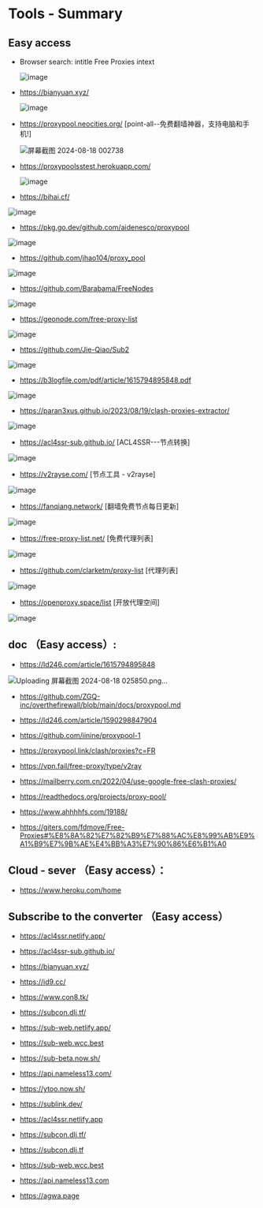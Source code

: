 # Tools  - Summary 
 ## Easy access
 
  * Browser search: intitle Free Proxies intext

     ![image](https://github.com/user-attachments/assets/3649d11e-67d5-4087-86f6-bb7906d5e757)
 
  * https://bianyuan.xyz/
  
    ![image](https://github.com/user-attachments/assets/a6da9274-6d06-40cc-8eec-59eb4ab0d24a)
    
  * https://proxypool.neocities.org/ [point-all--免费翻墙神器，支持电脑和手机!]

    ![屏幕截图 2024-08-18 002738](https://github.com/user-attachments/assets/a0e754b8-9e64-4c39-9382-26acfce7fee1)

  * https://proxypoolsstest.herokuapp.com/

    ![image](https://github.com/user-attachments/assets/c47d3d96-556f-4a4e-a14b-91be6b7d43ff)
 
  * https://bihai.cf/

   ![image](https://github.com/user-attachments/assets/4bef1b92-7832-4ea5-be71-b41ce488e911)

  * https://pkg.go.dev/github.com/aidenesco/proxypool

   ![image](https://github.com/user-attachments/assets/fcdf9d95-e43a-4bd3-b126-3798f5ce5cd5)

  * https://github.com/jhao104/proxy_pool
 
   ![image](https://github.com/user-attachments/assets/6d1508fe-b637-4471-8b75-3384618572e3)

  * https://github.com/Barabama/FreeNodes
  
   ![image](https://github.com/user-attachments/assets/c465f6a4-e0a6-4629-b201-d8e4a404ee93)

  * https://geonode.com/free-proxy-list
 
   ![image](https://github.com/user-attachments/assets/47a969c8-4d38-45e6-8eaa-15c9dfb4f58f)

  * https://github.com/Jie-Qiao/Sub2
 
   ![image](https://github.com/user-attachments/assets/ab20ffd1-f787-4544-bd03-f4cb5fc5bd39)

  * https://b3logfile.com/pdf/article/1615794895848.pdf
 
   ![image](https://github.com/user-attachments/assets/0627f3a4-a9bc-4ffd-aeac-c76037be807b)

  * https://paran3xus.github.io/2023/08/19/clash-proxies-extractor/
 
   ![image](https://github.com/user-attachments/assets/b52f370b-7dc1-4229-82f8-cd6353ed9bfd)

  * https://acl4ssr-sub.github.io/     [ACL4SSR---节点转换]
 
   ![image](https://github.com/user-attachments/assets/7e646ead-0f0c-4893-bbba-28d0ca3f2efe)

  * https://v2rayse.com/     [节点工具 - v2rayse]
 
   ![image](https://github.com/user-attachments/assets/2d531476-f6f8-404d-9efa-18dd069851eb)

  * https://fanqiang.network/  [翻墙免费节点每日更新]
 
   ![image](https://github.com/user-attachments/assets/90ad5bd3-4dbf-47c7-97a9-07c5bbd58a30)

  * https://free-proxy-list.net/     [免费代理列表]
 
   ![image](https://github.com/user-attachments/assets/68a78acc-b131-4ec3-b465-2951f68342eb)

  * https://github.com/clarketm/proxy-list    [代理列表]
 
   ![image](https://github.com/user-attachments/assets/330641ee-9937-48a2-ae98-579d819ebe88)

  * https://openproxy.space/list    [开放代理空间]

   ![image](https://github.com/user-attachments/assets/8c399f82-e682-4c76-887b-80cf7abc5bc5)

 
## doc （Easy access）:
 
 * https://ld246.com/article/1615794895848
 
   
![Uploading 屏幕截图 2024-08-18 025850.png…]()

 * https://github.com/ZGQ-inc/overthefirewall/blob/main/docs/proxypool.md
 
   
 * https://ld246.com/article/1590298847904
 
   
 * https://github.com/iinine/proxypool-1
 
   
 * https://proxypool.link/clash/proxies?c=FR
 
   
 * https://vpn.fail/free-proxy/type/v2ray 
 
   
 * https://mailberry.com.cn/2022/04/use-google-free-clash-proxies/
 
   
 * https://readthedocs.org/projects/proxy-pool/
 
   
 * https://www.ahhhhfs.com/19188/
 
   
 * https://giters.com/fdmove/Free-Proxies#%E8%8A%82%E7%82%B9%E7%88%AC%E8%99%AB%E9%A1%B9%E7%9B%AE%E4%BB%A3%E7%90%86%E6%B1%A0

     
## Cloud - sever  （Easy access）：

* https://www.heroku.com/home

   
## Subscribe to the converter  （Easy access）

 * https://acl4ssr.netlify.app/

   
  * https://acl4ssr-sub.github.io/
 
  
 * https://bianyuan.xyz/
 
   
 * https://id9.cc/
  
  
 * https://www.con8.tk/
 
   
 * https://subcon.dlj.tf/
 
   

 * https://sub-web.netlify.app/
 
   
 * https://sub-web.wcc.best
 
   
 * https://sub-beta.now.sh/
 
   
 * https://api.nameless13.com/
 
   
 * https://ytoo.now.sh/
 
   
 * https://sublink.dev/
 
   
 * https://acl4ssr.netlify.app
 
   
 * https://subcon.dlj.tf/
 
   
 * https://subcon.dlj.tf
 
   
 * https://sub-web.wcc.best
 
   
 * https://api.nameless13.com
 
   
 * https://agwa.page

   

 
